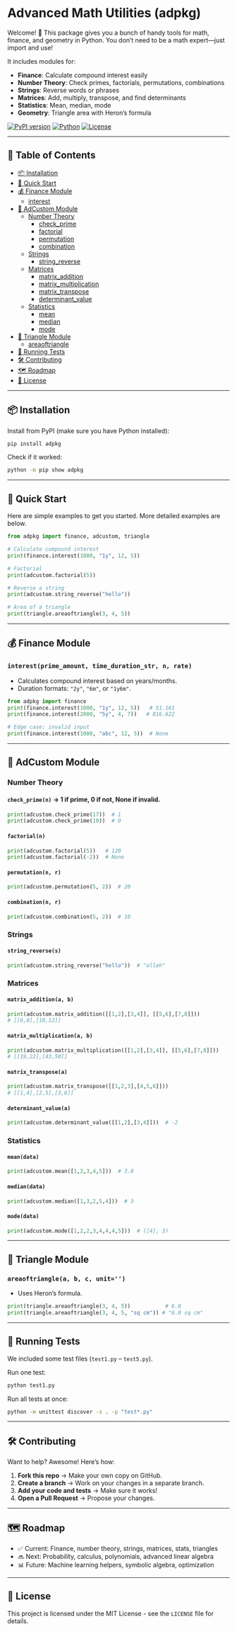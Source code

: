 # Advanced Math Utilities (adpkg)

Welcome! 👋 This package gives you a bunch of handy tools for math, finance, and geometry in Python. You don’t need to be a math expert—just import and use!

It includes modules for:
- **Finance**: Calculate compound interest easily
- **Number Theory**: Check primes, factorials, permutations, combinations
- **Strings**: Reverse words or phrases
- **Matrices**: Add, multiply, transpose, and find determinants
- **Statistics**: Mean, median, mode
- **Geometry**: Triangle area with Heron’s formula

[![PyPI version](https://img.shields.io/pypi/v/adpkg.svg)](https://pypi.org/project/adpkg/)
[![Python](https://img.shields.io/pypi/pyversions/adpkg.svg)](https://pypi.org/project/adpkg/)
[![License](https://img.shields.io/github/license/notamitgamer/adpkg)](https://github.com/notamitgamer/adpkg/blob/main/LICENSE)

---

## 📑 Table of Contents
- [📦 Installation](#-installation)
- [🚀 Quick Start](#-quick-start)
- [💰 Finance Module](#-finance-module)
  - [interest](#interestprime_amount-time_duration_str-n-rate)
- [🔢 AdCustom Module](#-adcustom-module)
  - [Number Theory](#number-theory)
    - [check_prime](#check_primen)
    - [factorial](#factorialn)
    - [permutation](#permutationn-r)
    - [combination](#combinationn-r)
  - [Strings](#strings)
    - [string_reverse](#string_reverses)
  - [Matrices](#matrices)
    - [matrix_addition](#matrix_additiona-b)
    - [matrix_multiplication](#matrix_multiplicationa-b)
    - [matrix_transpose](#matrix_transposea)
    - [determinant_value](#determinant_valuea)
  - [Statistics](#statistics)
    - [mean](#meandata)
    - [median](#mediandata)
    - [mode](#modedata)
- [🔺 Triangle Module](#-triangle-module)
  - [areaoftriangle](#areaoftrianglea-b-c-unit)
- [🧪 Running Tests](#-running-tests)
- [🛠️ Contributing](#-contributing)
- [🗺️ Roadmap](#-roadmap)
- [📜 License](#-license)

---

## 📦 Installation

Install from PyPI (make sure you have Python installed):
```bash
pip install adpkg
```

Check if it worked:
```bash
python -m pip show adpkg
```

---

## 🚀 Quick Start

Here are simple examples to get you started. More detailed examples are below.

```python
from adpkg import finance, adcustom, triangle

# Calculate compound interest
print(finance.interest(1000, "1y", 12, 5))

# Factorial
print(adcustom.factorial(5))

# Reverse a string
print(adcustom.string_reverse("hello"))

# Area of a triangle
print(triangle.areaoftriangle(3, 4, 5))
```

---

## 💰 Finance Module

### `interest(prime_amount, time_duration_str, n, rate)`
- Calculates compound interest based on years/months.
- Duration formats: `"2y"`, `"6m"`, or `"1y6m"`.

```python
from adpkg import finance
print(finance.interest(1000, "1y", 12, 5))   # 51.161
print(finance.interest(2000, "5y", 4, 7))   # 816.622

# Edge case: invalid input
print(finance.interest(1000, "abc", 12, 5))  # None
```

---

## 🔢 AdCustom Module

### Number Theory

#### `check_prime(n)` → 1 if prime, 0 if not, None if invalid.
```python
print(adcustom.check_prime(17))  # 1
print(adcustom.check_prime(10))  # 0
```

#### `factorial(n)`
```python
print(adcustom.factorial(5))   # 120
print(adcustom.factorial(-2))  # None
```

#### `permutation(n, r)`
```python
print(adcustom.permutation(5, 2))  # 20
```

#### `combination(n, r)`
```python
print(adcustom.combination(5, 2))  # 10
```

### Strings

#### `string_reverse(s)`
```python
print(adcustom.string_reverse("hello"))  # "olleh"
```

### Matrices

#### `matrix_addition(a, b)`
```python
print(adcustom.matrix_addition([[1,2],[3,4]], [[5,6],[7,8]]))
# [[6,8],[10,12]]
```

#### `matrix_multiplication(a, b)`
```python
print(adcustom.matrix_multiplication([[1,2],[3,4]], [[5,6],[7,8]]))
# [[19,22],[43,50]]
```

#### `matrix_transpose(a)`
```python
print(adcustom.matrix_transpose([[1,2,3],[4,5,6]]))
# [[1,4],[2,5],[3,6]]
```

#### `determinant_value(a)`
```python
print(adcustom.determinant_value([[1,2],[3,4]]))  # -2
```

### Statistics

#### `mean(data)`
```python
print(adcustom.mean([1,2,3,4,5]))  # 3.0
```

#### `median(data)`
```python
print(adcustom.median([1,3,2,5,4]))  # 3
```

#### `mode(data)`
```python
print(adcustom.mode([1,2,2,3,4,4,4,5]))  # ([4], 3)
```

---

## 🔺 Triangle Module

### `areaoftriangle(a, b, c, unit='')`
- Uses Heron’s formula.
```python
print(triangle.areaoftriangle(3, 4, 5))           # 6.0
print(triangle.areaoftriangle(3, 4, 5, "sq cm")) # "6.0 sq cm"
```

---

## 🧪 Running Tests

We included some test files (`test1.py` – `test5.py`).

Run one test:
```bash
python test1.py
```

Run all tests at once:
```bash
python -m unittest discover -s . -p "test*.py"
```

---

## 🛠️ Contributing

Want to help? Awesome! Here’s how:
1. **Fork this repo** → Make your own copy on GitHub.
2. **Create a branch** → Work on your changes in a separate branch.
3. **Add your code and tests** → Make sure it works!
4. **Open a Pull Request** → Propose your changes.

---

## 🗺️ Roadmap
- ✅ Current: Finance, number theory, strings, matrices, stats, triangles
- 🔜 Next: Probability, calculus, polynomials, advanced linear algebra
- 📊 Future: Machine learning helpers, symbolic algebra, optimization

---

## 📜 License

This project is licensed under the MIT License - see the `LICENSE` file for details.
